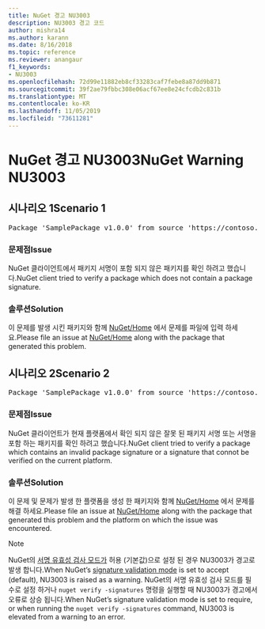 ```yaml
---
title: NuGet 경고 NU3003
description: NU3003 경고 코드
author: mishra14
ms.author: karann
ms.date: 8/16/2018
ms.topic: reference
ms.reviewer: anangaur
f1_keywords:
- NU3003
ms.openlocfilehash: 72d99e11882eb8cf33283caf7febe8a87dd9b871
ms.sourcegitcommit: 39f2ae79fbbc308e06acf67ee8e24cfcdb2c831b
ms.translationtype: MT
ms.contentlocale: ko-KR
ms.lasthandoff: 11/05/2019
ms.locfileid: "73611281"
---
```

# <a name="nuget-warning-nu3003"></a><span data-ttu-id="d6753-103">NuGet 경고 NU3003</span><span class="sxs-lookup"><span data-stu-id="d6753-103">NuGet Warning NU3003</span></span>

## <a name="scenario-1"></a><span data-ttu-id="d6753-104">시나리오 1</span><span class="sxs-lookup"><span data-stu-id="d6753-104">Scenario 1</span></span>

<pre>Package 'SamplePackage v1.0.0' from source 'https://contoso.com/index.json': The package is not signed. Unable to verify signature from an unsigned package.</pre>

### <a name="issue"></a><span data-ttu-id="d6753-105">문제점</span><span class="sxs-lookup"><span data-stu-id="d6753-105">Issue</span></span>

<span data-ttu-id="d6753-106">NuGet 클라이언트에서 패키지 서명이 포함 되지 않은 패키지를 확인 하려고 했습니다.</span><span class="sxs-lookup"><span data-stu-id="d6753-106">NuGet client tried to verify a package which does not contain a package signature.</span></span>


### <a name="solution"></a><span data-ttu-id="d6753-107">솔루션</span><span class="sxs-lookup"><span data-stu-id="d6753-107">Solution</span></span>

<span data-ttu-id="d6753-108">이 문제를 발생 시킨 패키지와 함께 [NuGet/Home](https://github.com/NuGet/Home/issues) 에서 문제를 파일에 입력 하세요.</span><span class="sxs-lookup"><span data-stu-id="d6753-108">Please file an issue at [NuGet/Home](https://github.com/NuGet/Home/issues) along with the package that generated this problem.</span></span>



## <a name="scenario-2"></a><span data-ttu-id="d6753-109">시나리오 2</span><span class="sxs-lookup"><span data-stu-id="d6753-109">Scenario 2</span></span>

<pre>Package 'SamplePackage v1.0.0' from source 'https://contoso.com/index.json': The package signature is invalid or cannot be verified on this platform.</pre>

### <a name="issue"></a><span data-ttu-id="d6753-110">문제점</span><span class="sxs-lookup"><span data-stu-id="d6753-110">Issue</span></span>

<span data-ttu-id="d6753-111">NuGet 클라이언트가 현재 플랫폼에서 확인 되지 않은 잘못 된 패키지 서명 또는 서명을 포함 하는 패키지를 확인 하려고 했습니다.</span><span class="sxs-lookup"><span data-stu-id="d6753-111">NuGet client tried to verify a package which contains an invalid package signature or a signature that connot be verified on the current platform.</span></span>


### <a name="solution"></a><span data-ttu-id="d6753-112">솔루션</span><span class="sxs-lookup"><span data-stu-id="d6753-112">Solution</span></span>

<span data-ttu-id="d6753-113">이 문제 및 문제가 발생 한 플랫폼을 생성 한 패키지와 함께 [NuGet/Home](https://github.com/NuGet/Home/issues) 에서 문제를 해결 하세요.</span><span class="sxs-lookup"><span data-stu-id="d6753-113">Please file an issue at [NuGet/Home](https://github.com/NuGet/Home/issues) along with the package that generated this problem and the platform on which the issue was encountered.</span></span>

> [!Note]
> <span data-ttu-id="d6753-114">NuGet의 [서명 유효성 검사 모드가](https://docs.microsoft.com/nuget/consume-packages/installing-signed-packages#configure-package-signature-requirements) 허용 (기본값)으로 설정 된 경우 NU3003가 경고로 발생 합니다.</span><span class="sxs-lookup"><span data-stu-id="d6753-114">When NuGet’s [signature validation mode](https://docs.microsoft.com/nuget/consume-packages/installing-signed-packages#configure-package-signature-requirements) is set to accept (default), NU3003 is raised as a warning.</span></span> <span data-ttu-id="d6753-115">NuGet의 서명 유효성 검사 모드를 필수로 설정 하거나 `nuget verify -signatures` 명령을 실행할 때 NU3003가 경고에서 오류로 상승 됩니다.</span><span class="sxs-lookup"><span data-stu-id="d6753-115">When NuGet’s signature validation mode is set to require, or when running the `nuget verify -signatures` command, NU3003 is elevated from a warning to an error.</span></span> 

